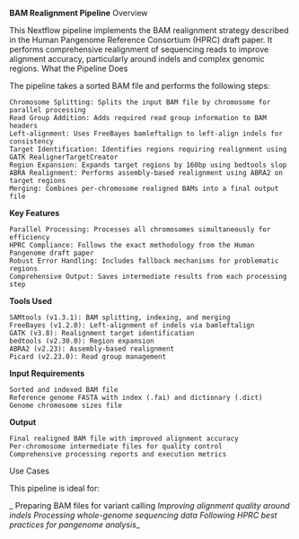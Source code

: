 **BAM Realignment Pipeline**
Overview

This Nextflow pipeline implements the BAM realignment strategy described in the Human Pangenome Reference Consortium (HPRC) draft paper. It performs comprehensive realignment of sequencing reads to improve alignment accuracy, particularly around indels and complex genomic regions.
What the Pipeline Does

The pipeline takes a sorted BAM file and performs the following steps:

    Chromosome Splitting: Splits the input BAM file by chromosome for parallel processing
    Read Group Addition: Adds required read group information to BAM headers
    Left-alignment: Uses FreeBayes bamleftalign to left-align indels for consistency
    Target Identification: Identifies regions requiring realignment using GATK RealignerTargetCreator
    Region Expansion: Expands target regions by 160bp using bedtools slop
    ABRA Realignment: Performs assembly-based realignment using ABRA2 on target regions
    Merging: Combines per-chromosome realigned BAMs into a final output file

**Key Features**

    Parallel Processing: Processes all chromosomes simultaneously for efficiency
    HPRC Compliance: Follows the exact methodology from the Human Pangenome draft paper
    Robust Error Handling: Includes fallback mechanisms for problematic regions
    Comprehensive Output: Saves intermediate results from each processing step

**Tools Used**

    SAMtools (v1.3.1): BAM splitting, indexing, and merging
    FreeBayes (v1.2.0): Left-alignment of indels via bamleftalign
    GATK (v3.8): Realignment target identification
    bedtools (v2.30.0): Region expansion
    ABRA2 (v2.23): Assembly-based realignment
    Picard (v2.23.0): Read group management

**Input Requirements**

    Sorted and indexed BAM file
    Reference genome FASTA with index (.fai) and dictionary (.dict)
    Genome chromosome sizes file

**Output**

    Final realigned BAM file with improved alignment accuracy
    Per-chromosome intermediate files for quality control
    Comprehensive processing reports and execution metrics

Use Cases

This pipeline is ideal for:

   _ Preparing BAM files for variant calling
    _Improving alignment quality around indels
    Processing whole-genome sequencing data
    Following HPRC best practices for pangenome analysis__
